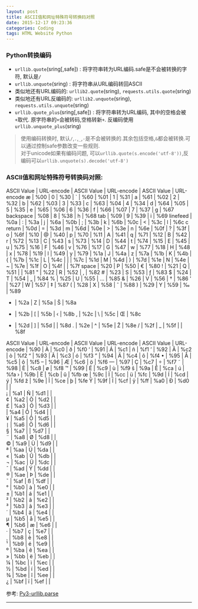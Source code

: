 ```yaml
---
layout: post
title: ASCII值和网址特殊符号转换码对照
date: 2015-12-17 09:23:36
categories: Coding
tags: HTML Website Python
---
```


### Python转换编码

- `urllib.quote`(sring[,safe]) : 将字符串转为URL编码.safe是不会被转换的字符, 默认是`/`
- `urllib.unquote`(sring) : 将字符串从URL编码转回ASCII
- 类似地还有URL编码的: `urllib2.quote`(sring), `requests.utils.quote`(sring)
- 类似地还有URL反编码的: `urllib2.unquote`(sring), `requests.utils.unquote`(sring)
- `urllib.quote_plus`(sring[,safe]) : 将字符串转为URL编码, 其中的空格会被`+`取代. 原字符串的`+`会被转码,空格转新`+`. 反编码使用`urllib.unquote_plus`(sring)

> 使用编码转换时, 默认`/`,`.`,`_`,`-`是不会被转换的.其余包括空格,`&`都会被转换.可以通过控制safe参数改变一些规则.  
> 对于unicode如果有编码问题, 可以`urllib.quote(s.encode('utf-8'))`,反编码可以`urllib.unquote(s).decode('utf-8')`


### ASCII值和网址特殊符号转换码对照:

ASCII Value	|	URL-encode	|	ASCII Value	|	URL-encode	|	ASCII Value	|	URL-encode
æ	|	%00	|	0	|	%30	|	`	|	%60
 	|	%01	|	1	|	%31	|	a	|	%61
 	|	%02	|	2	|	%32	|	b	|	%62
 	|	%03	|	3	|	%33	|	c	|	%63
 	|	%04	|	4	|	%34	|	d	|	%64
 	|	%05	|	5	|	%35	|	e	|	%65
 	|	%06	|	6	|	%36	|	f	|	%66
 	|	%07	|	7	|	%37	|	g	|	%67
backspace	|	%08	|	8	|	%38	|	h	|	%68
tab	|	%09	|	9	|	%39	|	i	|	%69
linefeed	|	%0a	|	:	|	%3a	|	j	|	%6a
 	|	%0b	|	;	|	%3b	|	k	|	%6b
 	|	%0c	|	<	|	%3c	|	l	|	%6c
c return	|	%0d	|	=	|	%3d	|	m	|	%6d
 	|	%0e	|	>	|	%3e	|	n	|	%6e
 	|	%0f	|	?	|	%3f	|	o	|	%6f
 	|	%10	|	@	|	%40	|	p	|	%70
 	|	%11	|	A	|	%41	|	q	|	%71
 	|	%12	|	B	|	%42	|	r	|	%72
 	|	%13	|	C	|	%43	|	s	|	%73
 	|	%14	|	D	|	%44	|	t	|	%74
 	|	%15	|	E	|	%45	|	u	|	%75
 	|	%16	|	F	|	%46	|	v	|	%76
 	|	%17	|	G	|	%47	|	w	|	%77
 	|	%18	|	H	|	%48	|	x	|	%78
 	|	%19	|	I	|	%49	|	y	|	%79
 	|	%1a	|	J	|	%4a	|	z	|	%7a
 	|	%1b	|	K	|	%4b	|	{	|	%7b
 	|	%1c	|	L	|	%4c	|	\|	|	%7c
 	|	%1d	|	M	|	%4d	|	}	|	%7d
 	|	%1e	|	N	|	%4e	|	~	|	%7e
 	|	%1f	|	O	|	%4f	|	 	|	%7f
space	|	%20	|	P	|	%50	|	€	|	%80
!	|	%21	|	Q	|	%51	|	 	|	%81
"	|	%22	|	R	|	%52	|	‚	|	%82
\#	|	%23	|	S	|	%53	|	ƒ	|	%83
$	|	%24	|	T	|	%54	|	„	|	%84
%	|	%25	|	U	|	%55	|	…	|	%85
&	|	%26	|	V	|	%56	|	†	|	%86
'	|	%27	|	W	|	%57	|	‡	|	%87
(	|	%28	|	X	|	%58	|	ˆ	|	%88
)	|	%29	|	Y	|	%59	|	‰	|	%89
*	|	%2a	|	Z	|	%5a	|	Š	|	%8a
+	|	%2b	|	[	|	%5b	|	‹	|	%8b
,	|	%2c	|	\	|	%5c	|	Œ	|	%8c
-	|	%2d	|	]	|	%5d	|	 	|	%8d
.	|	%2e	|	^	|	%5e	|	Ž	|	%8e
/	|	%2f	|	_	|	%5f	|	 	|	%8f


ASCII Value	|	URL-encode	|	ASCII Value	|	URL-encode	|	ASCII Value	|	URL-encode
 	|	%90	|	À	|	%c0	|	ð	|	%f0
‘	|	%91	|	Á	|	%c1	|	ñ	|	%f1
’	|	%92	|	Â	|	%c2	|	ò	|	%f2
“	|	%93	|	Ã	|	%c3	|	ó	|	%f3
”	|	%94	|	Ä	|	%c4	|	ô	|	%f4
•	|	%95	|	Å	|	%c5	|	õ	|	%f5
–	|	%96	|	Æ	|	%c6	|	ö	|	%f6
—	|	%97	|	Ç	|	%c7	|	÷	|	%f7
˜	|	%98	|	È	|	%c8	|	ø	|	%f8
™	|	%99	|	É	|	%c9	|	ù	|	%f9
š	|	%9a	|	Ê	|	%ca	|	ú	|	%fa
›	|	%9b	|	Ë	|	%cb	|	û	|	%fb
œ	|	%9c	|	Ì	|	%cc	|	ü	|	%fc
 	|	%9d	|	Í	|	%cd	|	ý	|	%fd
ž	|	%9e	|	Î	|	%ce	|	þ	|	%fe
Ÿ	|	%9f	|	Ï	|	%cf	|	ÿ	|	%ff
 	|	%a0	|	Ð	|	%d0	|	 	|	 
¡	|	%a1	|	Ñ	|	%d1	|	 	|	 
¢	|	%a2	|	Ò	|	%d2	|	 	|	 
£	|	%a3	|	Ó	|	%d3	|	 	|	 
 	|	%a4	|	Ô	|	%d4	|	 	|	 
¥	|	%a5	|	Õ	|	%d5	|	 	|	 
`|`	|	%a6	|	Ö	|	%d6	|	 	|	 
§	|	%a7	|	 	|	%d7	|	 	|	 
¨	|	%a8	|	Ø	|	%d8	|	 	|	 
©	|	%a9	|	Ù	|	%d9	|	 	|	 
ª	|	%aa	|	Ú	|	%da	|	 	|	 
«	|	%ab	|	Û	|	%db	|	 	|	 
¬	|	%ac	|	Ü	|	%dc	|	 	|	 
¯	|	%ad	|	Ý	|	%dd	|	 	|	 
®	|	%ae	|	Þ	|	%de	|	 	|	 
¯	|	%af	|	ß	|	%df	|	 	|	 
°	|	%b0	|	à	|	%e0	|	 	|	 
±	|	%b1	|	á	|	%e1	|	 	|	 
²	|	%b2	|	â	|	%e2	|	 	|	 
³	|	%b3	|	ã	|	%e3	|	 	|	 
´	|	%b4	|	ä	|	%e4	|	 	|	 
µ	|	%b5	|	å	|	%e5	|	 	|	 
¶	|	%b6	|	æ	|	%e6	|	 	|	 
·	|	%b7	|	ç	|	%e7	|	 	|	 
¸	|	%b8	|	è	|	%e8	|	 	|	 
¹	|	%b9	|	é	|	%e9	|	 	|	 
º	|	%ba	|	ê	|	%ea	|	 	|	 
»	|	%bb	|	ë	|	%eb	|	 	|	 
¼	|	%bc	|	ì	|	%ec	|	 	|	 
½	|	%bd	|	í	|	%ed	|	 	|	 
¾	|	%be	|	î	|	%ee	|	 	|	 
¿	|	%bf	|	ï	|	%ef	|	 	|	 

参考: [Py3-urllib.parse](https://docs.python.org/3/library/urllib.parse.html)

------
